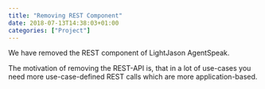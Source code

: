 ```yaml
---
title: "Removing REST Component"
date: 2018-07-13T14:38:03+01:00
categories: ["Project"]
---
```


We have removed the REST component of LightJason AgentSpeak.

<!--More-->

The motivation of removing the REST-API is, that in a lot of use-cases you need more use-case-defined REST calls which are more application-based.
